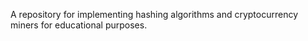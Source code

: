 A repository for implementing hashing algorithms and cryptocurrency miners for educational purposes. 
